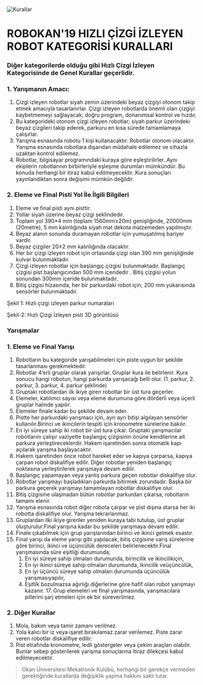 ![Kurallar](img/genel.png)

# ROBOKAN'19 HIZLI ÇİZGİ İZLEYEN ROBOT KATEGORİSİ KURALLARI

### Diğer kategorilerde olduğu gibi Hızlı Çizgi İzleyen Kategorisinde de Genel Kurallar geçerlidir.

### 1. Yarışmanın Amacı:

   1. Çizgi izleyen robotlar siyah zemin üzerindeki beyaz çizgiyi otonom takip etmek amacıyla tasarlanırlar. Çizgi izleyen robotlarda önemli olan çizgiyi kaybetmemeyi sağlayacak; doğru program, donanımsal kontrol ve hızdır.
   2. Bu kategorideki otonom çizgi izleyen robotlar; siyah parkur üzerindeki beyaz çizgileri takip ederek, parkuru en kısa sürede tamamlamaya çalışırlar.
   3. Yarışma esnasında robotu 1 kişi kullanacaktır. Robotlar otonom olacaktır. Yarışma esnasında robotlara dışarıdan müdahale edilemez ve cihazla uzaktan kontrol edilemez.
   4. Robotlar, bilgisayar programındaki kuraya göre eşleştirilirler. Aynı ekiplerin robotlarının birbirleriyle eşleşme durumları mümkündür. Bu konuda herhangi bir itiraz kabul edilmeyecektir. Kura sonuçları yayınlandıktan sonra değişimi mümkün değildir.

### 2. Eleme ve Final Pisti Yol İle İlgili Bilgileri

  1. Eleme ve final pisti aynı pisttir.
  2. Yollar siyah üzerine beyaz çizgi şeklindedir.
  3. Toplam yol 390*4 mm (toplam 1560mm±20m) genişliğinde, 20000mm (20metre), 5 mm  kalınlığında  siyah mat dekota malzemeden yapılmıştır.
  4. Beyaz alanın sonunda duramayan robotlar için yumuşatılmış bariyer vardır.
  5. Beyaz çizgiler 20±2 mm kalınlığında olacaktır.
  6. Her bir çizgi izleyen robot için ortasında çizgi olan 390 mm genişliğinde kulvar bulunmaktadır.
  7. Çizgi izleyen robotlar için başlangıç çizgisi bulunmaktadır. Başlangıç çizgisi pist başlangıcından 500 mm içeridedir . Bitiş çizgisi yolun sonundan 300mm içeride bulunmaktadır.
  8. Bitiş çizgisi hizasında, her bir parkurdaki robot için, 200 mm yukarısında sensörler bulunmaktadır.







Şekil 1: Hızlı çizgi izleyen parkur numaraları





Şekil-2: Hızlı Çizgi İzleyen pisti 3D görüntüsü

### Yarışmalar

### 1. Eleme ve Final Yarışı

   1. Robotların bu kategoride yarışabilmeleri için piste uygun bir şekilde tasarlanması gerekmektedir.
   2. Robotlar 4’erli gruplar olarak yarışırlar. Gruplar kura ile belirlenir. Kura sonucu hangi robotun, hangi parkurda yarışacağı belli olur. (1. parkur, 2. parkur, 3. parkur, 4. parkur şeklinde)
   3. Gruptaki robotlardan ilk ikiye giren robotlar bir üst tura geçerler. 
   4. Elemeler, katılımcı sayısı veya eleme durumuna göre dörderli veya üçerli gruplar halinde yapılır.
   5. Elemeler finale kadar bu şekilde devam eder.
   6. Pistte her parkurdaki yarışmacı için, ayrı ayrı bitişi algılayan sensörler kullanılır.Birinci ve ikincilerin tespiti için kronometre sürelerine bakılır.
   7. En iyi süreye sahip iki robot bir üst tura çıkar. Gruptaki yarışmacılar robotlarını çalışır vaziyette başlangıç çizgisinin önüne kendilerine ait parkura yerleştireceklerdir. Hakem işaretinden sonra otomatik kapı açılarak yarışma başlayacaktır.
   8. Hakem işaretinden önce robot hareket eder ve kapıya çarparsa, kapıya çarpan robot diskalifiye edilir. Diğer robotlar yeniden başlangıç noktasına yerleştirilerek yarışmaya devam edilir.
   9. Başlangıç yapamayan veya yanlış parkura geçen robotlar diskalifiye olur.
   10. Robotlar yarışmayı başladıkları parkurda bitirmek zorundadır. Başka bir parkura geçerek yarışmayı tamamlayan robotlar diskalifiye olur.
   11. Bitiş çizgisine ulaşmadan bütün robotlar parkurdan çıkarsa, robotların tamamı elenir.
   12. Yarışma esnasında robot diğer robota çarpar ve pist dışına atarsa her iki robotta diskalifiye olur. Yarışma tekrarlanmaz.
   13. Gruplardan ilki ikiye girenler yeniden kuraya tabi tutulup, üst gruplar oluşturulur.Final yarışına kadar bu şekilde yarışmaya devam edilir.
   14. Finale çıkabilmek için grup yarışlarından birinci ve ikinci gelmek esastır. 
   16. Final yarışı da eleme yarışı gibi yapılacak, bitiş çizgisine varış sürelerine göre birinci, ikinci ve üçüncülük dereceleri belirlenecektir.Final yarışmasında süre eşitliği durumunda;
        1. En iyi süreye sahip olmaları durumunda, birincilik ve ikincilikiçin,
        2. En iyi ikinci süreye sahip olmaları durumunda, ikincilik veüçüncülük,
        3. En iyi üçüncü süreye sahip olmaları durumunda üçüncülük yarışmasıyapılır,
        4. Eşitlik bozulmazsa ağırlığı diğerlerine göre hafif olan robot yarışmayı kazanır.
    17. Grup elemeleri ve final yarışmasında, yarışmacılara pillerini şarj etmeleri için ek bir süreverilmez.

### 2. Diğer Kurallar

   1. Mola, bakım veya tamir zamanı verilmez.
   2. Yola kalıcı bir iz veya işaret bırakılamaz zarar verilemez. Piste zarar veren robotlar diskalifiye edilir.
   3. Pist etrafında kronometre, ledli göstergeler veya çekim araçları olabilir. Bunlar sebep gösterilerek yarışma sonuçlarına itiraz dilekçesi kabul edilmeyecektir.



> Okan Üniversitesi Mekatronik Kulübü, herhangi bir gerekçe vermeden gerektiğinde kurallarda değişiklik yapma hakkını saklı tutar.
